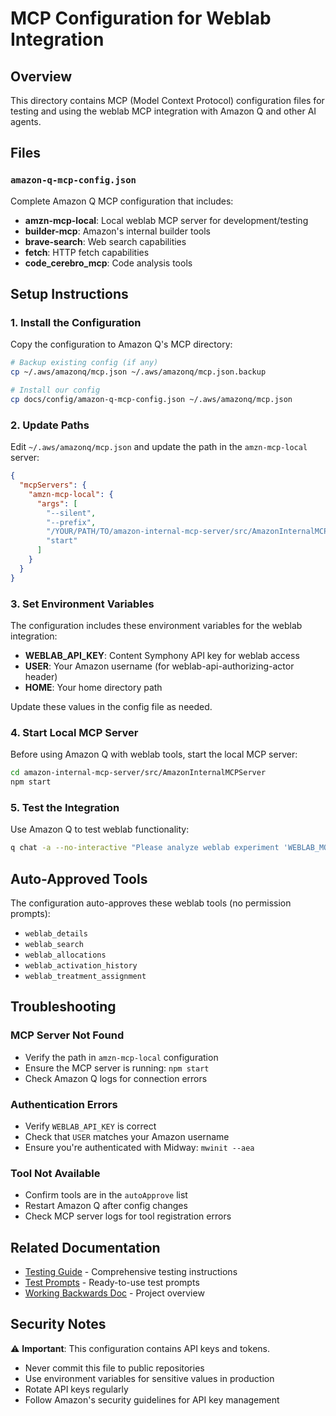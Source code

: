 # MCP Configuration for Weblab Integration

## Overview
This directory contains MCP (Model Context Protocol) configuration files for testing and using the weblab MCP integration with Amazon Q and other AI agents.

## Files

### `amazon-q-mcp-config.json`
Complete Amazon Q MCP configuration that includes:
- **amzn-mcp-local**: Local weblab MCP server for development/testing
- **builder-mcp**: Amazon's internal builder tools
- **brave-search**: Web search capabilities  
- **fetch**: HTTP fetch capabilities
- **code_cerebro_mcp**: Code analysis tools

## Setup Instructions

### 1. Install the Configuration

Copy the configuration to Amazon Q's MCP directory:

```bash
# Backup existing config (if any)
cp ~/.aws/amazonq/mcp.json ~/.aws/amazonq/mcp.json.backup

# Install our config
cp docs/config/amazon-q-mcp-config.json ~/.aws/amazonq/mcp.json
```

### 2. Update Paths

Edit `~/.aws/amazonq/mcp.json` and update the path in the `amzn-mcp-local` server:

```json
{
  "mcpServers": {
    "amzn-mcp-local": {
      "args": [
        "--silent",
        "--prefix",
        "/YOUR/PATH/TO/amazon-internal-mcp-server/src/AmazonInternalMCPServer/",
        "start"
      ]
    }
  }
}
```

### 3. Set Environment Variables

The configuration includes these environment variables for the weblab integration:

- **WEBLAB_API_KEY**: Content Symphony API key for weblab access
- **USER**: Your Amazon username (for weblab-api-authorizing-actor header)
- **HOME**: Your home directory path

Update these values in the config file as needed.

### 4. Start Local MCP Server

Before using Amazon Q with weblab tools, start the local MCP server:

```bash
cd amazon-internal-mcp-server/src/AmazonInternalMCPServer
npm start
```

### 5. Test the Integration

Use Amazon Q to test weblab functionality:

```bash
q chat -a --no-interactive "Please analyze weblab experiment 'WEBLAB_MOBILE_TESTAPP_SESSION_1299744' using the weblab_details tool"
```

## Auto-Approved Tools

The configuration auto-approves these weblab tools (no permission prompts):
- `weblab_details`
- `weblab_search` 
- `weblab_allocations`
- `weblab_activation_history`
- `weblab_treatment_assignment`

## Troubleshooting

### MCP Server Not Found
- Verify the path in `amzn-mcp-local` configuration
- Ensure the MCP server is running: `npm start`
- Check Amazon Q logs for connection errors

### Authentication Errors
- Verify `WEBLAB_API_KEY` is correct
- Check that `USER` matches your Amazon username
- Ensure you're authenticated with Midway: `mwinit --aea`

### Tool Not Available
- Confirm tools are in the `autoApprove` list
- Restart Amazon Q after config changes
- Check MCP server logs for tool registration errors

## Related Documentation

- [Testing Guide](../testing/test-weblab-tool-with-llm.md) - Comprehensive testing instructions
- [Test Prompts](../testing/weblab-test-prompts.md) - Ready-to-use test prompts
- [Working Backwards Doc](../weblab-mcp-integration-working-backwards.md) - Project overview

## Security Notes

⚠️ **Important**: This configuration contains API keys and tokens. 

- Never commit this file to public repositories
- Use environment variables for sensitive values in production
- Rotate API keys regularly
- Follow Amazon's security guidelines for API key management